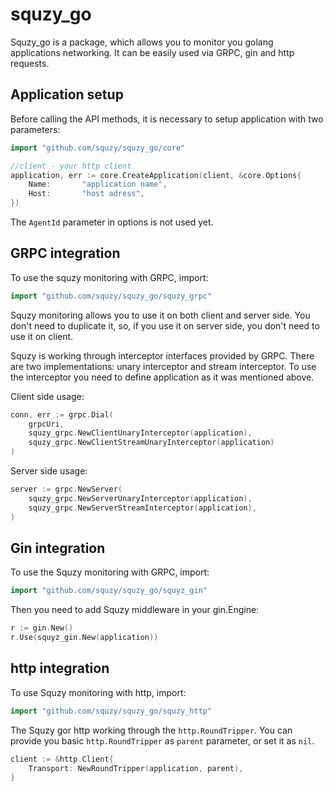 # squzy_go

Squzy_go is a package, which allows you to monitor you golang applications networking. 
It can be easily used via GRPC, gin and http requests.

## Application setup

Before calling the API methods, it is necessary to setup application with two parameters:

```go
import "github.com/squzy/squzy_go/core"
```

```go
//client - your http client
application, err := core.CreateApplication(client, &core.Options{
	Name:       "application name",
	Host:       "host adress",
})
```

The `AgentId` parameter in options is not used yet.

## GRPC integration

To use the squzy monitoring with GRPC, import:

```go
import "github.com/squzy/squzy_go/squzy_grpc"
```

Squzy monitoring allows you to use it on both client and server side.
You don't need to duplicate it, so, if you use it on server side, you don't need to use it on client.

Squzy is working through interceptor interfaces provided by GRPC. 
There are two implementations: unary interceptor and stream interceptor.
To use the interceptor you need to define application as it was mentioned above.

Client side usage:

```go
conn, err := grpc.Dial(
    grpcUri, 
    squzy_grpc.NewClientUnaryInterceptor(application),
    squzy_grpc.NewClientStreamUnaryInterceptor(application)
)
```

Server side usage:

```go
server := grpc.NewServer(
    squzy_grpc.NewServerUnaryInterceptor(application),
    squzy_grpc.NewServerStreamInterceptor(application),
)
```

## Gin integration

To use the Squzy monitoring with GRPC, import:

```go
import "github.com/squzy/squzy_go/squyz_gin"
```

Then you need to add Squzy middleware in your gin.Engine:

```go
r := gin.New()
r.Use(squyz_gin.New(application))
```

## http integration

To use Squzy monitoring with http, import:

```go
import "github.com/squzy/squzy_go/squzy_http"
```

The Squzy gor http working through the `http.RoundTripper`.
You can provide you basic `http.RoundTripper` as `parent` parameter, or set it as `nil`.

```go
client := &http.Client{
    Transport: NewRoundTripper(application, parent),
}
```